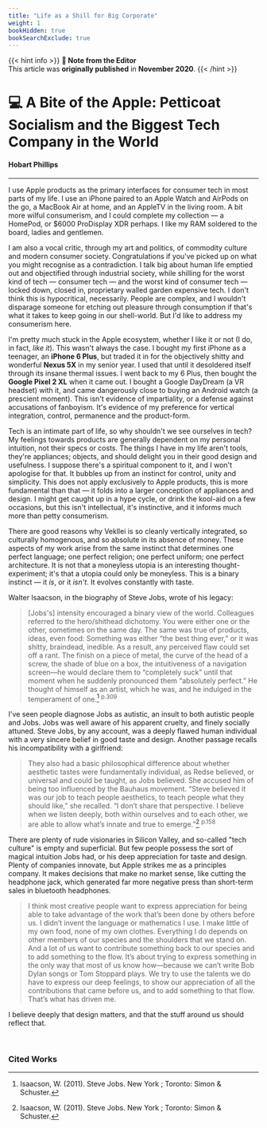 ```yaml
---
title: "Life as a Shill for Big Corporate"
weight: 1
bookHidden: true
bookSearchExclude: true
---
```

{{< hint info >}}
**🌺 Note from the Editor**  
This article was **originally published** in **November 2020**.
{{< /hint >}}

# 💻 A Bite of the Apple: Petticoat Socialism and the Biggest Tech Company in the World
#### Hobart Phillips
<hr>

I use Apple products as the primary interfaces for consumer tech in most parts of my life. I use an iPhone paired to an Apple Watch and AirPods on the go, a MacBook Air at home, and an AppleTV in the living room. A bit more wilful consumerism, and I could complete my collection — a HomePod, or $6000 ProDisplay XDR perhaps. I like my RAM soldered to the board, ladies and gentlemen.

I am also a vocal critic, through my art and politics, of commodity culture and modern consumer society. Congratulations if you've picked up on what you might recognise as a contradiction. I talk big about human life emptied out and objectified through industrial society, while shilling for the worst kind of tech — consumer tech — and the worst kind of consumer tech — locked down, closed in, proprietary walled garden expensive tech. I don't think this is hypocritical, necessarily. People are complex, and I wouldn't disparage someone for etching out pleasure through consumption if that's what it takes to keep going in our shell-world. But I'd like to address my consumerism here.

I'm pretty much stuck in the Apple ecosystem, whether I like it or not (I do, in fact, *like it*). This wasn't always the case. I bought my first iPhone as a teenager, an **iPhone 6 Plus**, but traded it in for the objectively shitty and wonderful **Nexus 5X** in my senior year. I used that until it desoldered itself through its insane thermal issues. I went back to my 6 Plus, then bought the **Google Pixel 2 XL** when it came out. I bought a Google DayDream (a VR headset) with it, and came dangerously close to buying an Android watch (a prescient moment). This isn't evidence of impartiality, or a defense against accusations of fanboyism. It's evidence of my preference for vertical integration, control, permanence and the product-form.

Tech is an intimate part of life, so why shouldn't we see ourselves in tech? My feelings towards products are generally dependent on my personal intuition, not their specs or costs. The things I have in my life aren't tools, they're appliances; objects, and should delight you in their good design and usefulness. I suppose there's a spiritual component to it, and I won't apologise for that. It bubbles up from an instinct for control, unity and simplicity. This does not apply exclusively to Apple products, this is more fundamental than that — it folds into a larger conception of appliances and design. I might get caught up in a hype cycle, or drink the kool-aid on a few occasions, but this isn't intellectual, it's instinctive, and it informs much more than petty consumerism.

There are good reasons why Vekllei is so cleanly vertically integrated, so culturally homogenous, and so absolute in its absence of money. These aspects of my work arise from the same instinct that determines one perfect language; one perfect religion; one perfect uniform; one perfect architecture. It is not that a moneyless utopia is an interesting thought-experiment; it's that a utopia could only be moneyless. This is a binary instinct — it *is*, or it *isn't*. It evolves constantly with taste.

Walter Isaacson, in the biography of Steve Jobs, wrote of his legacy:

>[Jobs's] intensity encouraged a binary view of the world. Colleagues referred to the hero/shithead dichotomy. You were either one or the other, sometimes on the same day. The same was true of products, ideas, even food: Something was either “the best thing ever,” or it was shitty, braindead, inedible. As a result, any perceived flaw could set off a rant. The finish on a piece of metal, the curve of the head of a screw, the shade of blue on a box, the intuitiveness of a navigation screen—he would declare them to “completely suck” until that moment when he suddenly pronounced them “absolutely perfect.” He thought of himself as an artist, which he was, and he indulged in the temperament of one.[^1] <sup>p.309</sup>

I've seen people diagnose Jobs as autistic, an insult to both autistic people and Jobs. Jobs was well aware of his apparent cruelty, and finely socially attuned. Steve Jobs, by any account, was a deeply flawed human individual with a very sincere belief in good taste and design. Another passage recalls his incompatibility with a girlfriend:

>They also had a basic philosophical difference about whether aesthetic tastes were fundamentally individual, as Redse believed, or universal and could be taught, as Jobs believed. She accused him of being too influenced by the Bauhaus movement. “Steve believed it was our job to teach people aesthetics, to teach people what they should like,” she recalled. “I don’t share that perspective. I believe when we listen deeply, both within ourselves and to each other, we are able to allow what’s innate and true to emerge.”[^1] <sup>p.158</sup>

There are plenty of rude visionaries in Silicon Valley, and so-called "tech culture" is empty and superficial. But few people possess the sort of magical intuition Jobs had, or his deep appreciation for taste and design. Plenty of companies innovate, but Apple strikes me as a principles company. It makes decisions that make no market sense, like cutting the headphone jack, which generated far more negative press than short-term sales in bluetooth headphones.

> I think most creative people want to express appreciation for being able to take
advantage of the work that’s been done by others before us. I didn’t invent the language or mathematics
I use. I make little of my own food, none of my own clothes. Everything I do depends on other members
of our species and the shoulders that we stand on. And a lot of us want to contribute something back to
our species and to add something to the flow. It’s about trying to express something in the only way that
most of us know how—because we can’t write Bob Dylan songs or Tom Stoppard plays. We try to use
the talents we do have to express our deep feelings, to show our appreciation of all the contributions that
came before us, and to add something to that flow. That’s what has driven me.

I believe deeply that design matters, and that the stuff around us should reflect that.

<br>

### Cited Works

[^1]: Isaacson, W. (2011). Steve Jobs. New York ; Toronto: Simon & Schuster.
